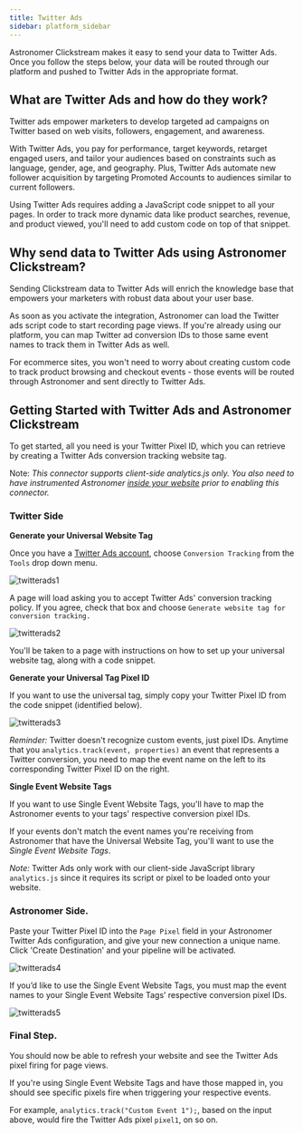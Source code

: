 ```yaml
---
title: Twitter Ads
sidebar: platform_sidebar
---
```


Astronomer Clickstream makes it easy to send your data to Twitter Ads. Once you follow the steps below, your data will be routed through our platform and pushed to Twitter Ads in the appropriate format. 

## What are Twitter Ads and how do they work?

Twitter ads empower marketers to develop targeted ad campaigns on Twitter based on web visits, followers, engagement, and awareness. 

With Twitter Ads, you pay for performance, target keywords, retarget engaged users, and tailor your audiences based on constraints such as language, gender, age, and geography. Plus, Twitter Ads automate new follower acquisition by targeting Promoted Accounts to audiences similar to current followers. 

Using Twitter Ads requires adding a JavaScript code snippet to all your pages. In order to track more dynamic data like product searches, revenue, and product viewed, you'll need to add custom code on top of that snippet.

## Why send data to Twitter Ads using Astronomer Clickstream?

Sending Clickstream data to Twitter Ads will enrich the knowledge base that empowers your marketers with robust data about your user base.  

As soon as you activate the integration, Astronomer can load the Twitter ads script code to start recording page views. If you're already using our platform, you can map Twitter ad conversion IDs to those same event names to track them in Twitter Ads as well. 

For ecommerce sites, you won't need to worry about creating custom code to track product browsing and checkout events - those events will be routed through Astronomer and sent directly to Twitter Ads.

## Getting Started with Twitter Ads and Astronomer Clickstream

To get started, all you need is your Twitter Pixel ID, which you can retrieve by creating a Twitter Ads conversion tracking website tag.

Note: *This connector supports client-side analytics.js only.  You also need to have instrumented Astronomer [inside your website](../sources/analyticsjs.md) prior to enabling this connector.*

### Twitter Side

**Generate your Universal Website Tag**

Once you have a [Twitter Ads account](https://ads.twitter.com/),  choose `Conversion Tracking` from the `Tools` drop down menu. 

![twitterads1](../../../images/twitterads1.png)

A page will load asking you to accept Twitter Ads' conversion tracking policy. If you agree, check that box and choose `Generate website tag for conversion tracking.`

![twitterads2](../../../images/twitterads2.png)

You'll be taken to a page with instructions on how to set up your universal website tag, along with a code snippet. 

**Generate your Universal Tag Pixel ID**

If you want to use the universal tag, simply copy your Twitter Pixel ID from the code snippet (identified below).

![twitterads3](../../../images/twitterads3.png)

*Reminder:* Twitter doesn't recognize custom events, just pixel IDs. Anytime that you `analytics.track(event, properties)` an event that represents a Twitter conversion, you need to map the event name on the left to its corresponding Twitter Pixel ID on the right.  

**Single Event Website Tags**

If you want to use Single Event Website Tags, you'll have to map the Astronomer events to your tags' respective conversion pixel IDs. 

If your events don't match the event names you're receiving from Astronomer that have the Universal Website Tag, you'll want to use the *Single Event Website Tags*.

*Note:* Twitter Ads only work with our client-side JavaScript library `analytics.js` since it requires its script or pixel to be loaded onto your website. 

### Astronomer Side. 

Paste your Twitter Pixel ID into the `Page Pixel` field in your Astronomer Twitter Ads configuration, and give your new connection a unique name. Click 'Create Destination' and your pipeline will be activated. 

![twitterads4](../../../images/twitterads4.png)

If you’d like to use the Single Event Website Tags, you must map the event names to your Single Event Website Tags’ respective conversion pixel IDs. 

![twitterads5](../../../images/twitterads5.png)

### Final Step. 
You should now be able to refresh your website and see the Twitter Ads pixel firing for page views.

If you're using Single Event Website Tags and have those mapped in, you should see specific pixels fire when triggering your respective events. 

 For example, `analytics.track("Custom Event 1");`, based on the input above, would fire the Twitter Ads pixel `pixel1`, on so on.

 
